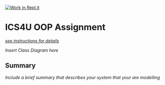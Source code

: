 [![Work in Repl.it](https://classroom.github.com/assets/work-in-replit-14baed9a392b3a25080506f3b7b6d57f295ec2978f6f33ec97e36a161684cbe9.svg)](https://classroom.github.com/online_ide?assignment_repo_id=4829218&assignment_repo_type=AssignmentRepo)
# ICS4U OOP Assignment

[*see instructions for details*](Instructions.md)

*Insert Class Diagram here*  



## Summary
*Include a brief summary that describes your system that your are modelling*



